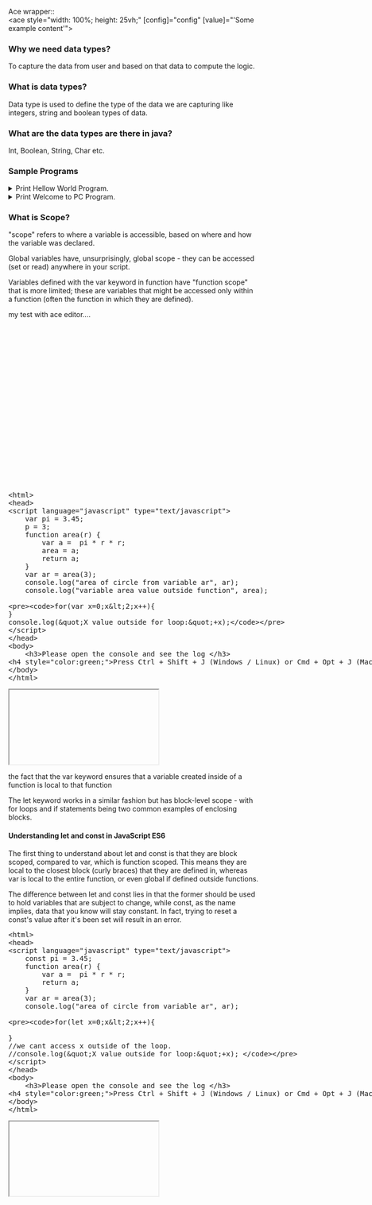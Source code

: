 
Ace wrapper::  
<ace style="width: 100%; height: 25vh;" [config]="config" [value]="'Some example content'"></ace>

### Why we need data types?  
To capture the data from user and based on that data to compute the logic.  
### What is data types?  
Data type is used to define the type of the data we are capturing like integers, string and boolean types of data.  
### What are the data types are there in java?  
Int, Boolean, String, Char etc.  

### Sample Programs
<details>
<summary>Print Hellow World Program.</summary>
<p>

```java
class App{  
    public static void main(String args[]){  
     System.out.println("Hello Java");  
    }  
}  
```

</p>
</details> 

<details>
<summary>Print Welcome to PC Program.</summary>
<p>

```java --run
class App{  
    public static void main(String args[]){  
     System.out.print("Welcome to PC.");  
    }  
}  
```

</p>
</details> 




<h3>What is Scope?</h3>
<p>"scope" refers to where a variable is accessible, based on where and how the variable was declared. </p>
<p>Global variables have, unsurprisingly, global scope - they can be accessed (set or read) anywhere in your script.</p>
<p>Variables defined with the var keyword in function have "function scope" that is more limited; these are variables that might be accessed only within a function (often the function in which they are defined).</p>

<section >  
	<div ace-editor style="min-height:350px;">my test with ace editor....</div>
<div ace-editor style="min-height:350px;"><xmp><html>
<head>
<script language="javascript" type="text/javascript">
	var pi = 3.45;
	p = 3;
	function area(r) {
		var a =  pi * r * r;
		area = a;
		return a;
	}
	var ar = area(3);
	console.log("area of circle from variable ar", ar);
	console.log("variable area value outside function", area);
	
	for(var x=0;x<2;x++){
	}
	console.log("X value outside for loop:"+x);
</script>
</head>
<body>
	<h3>Please open the console and see the log </h3>
<h4 style="color:green;">Press Ctrl + Shift + J (Windows / Linux) or Cmd + Opt + J (Mac) to open console. </h4>
</body>
</html></xmp>
</div>
<div>
	<iframe id="preview"></iframe>
</div>
</section>

<p>the fact that the var keyword ensures that a variable created inside of a function is local to that function</p>
<p> The let keyword works in a similar fashion but has block-level scope - with for loops and if statements being two common examples of enclosing blocks.</p>

<h4> Understanding let and const in JavaScript ES6</h4>

<p>The first thing to understand about let and const is that they are block scoped, compared to var, which is function scoped. This means they are local to the closest block (curly braces) that they are defined in, whereas var is local to the entire function, or even global if defined outside functions.</p> 
<p>The difference between let and const lies in that the former should be used to hold variables that are subject to change, while const, as the name implies, data that you know will stay constant. In fact, trying to reset a const's value after it's been set will result in an error.</p>

<section >  
<div ui-ace ="{useWrapMode: 'true', showGutter : 'true', theme:'monokai', mode: 'html', previewId:'preview1',
	onLoad: htmlcssjsContentOnLoaded,
	rendererOptions: { fontSize: 16 },
	advanced: { highlightActiveLine: true}
}" style="min-height:350px;"><xmp><html>
<head>
<script language="javascript" type="text/javascript">
	const pi = 3.45;
	function area(r) {
		var a =  pi * r * r;
		return a;
	}
	var ar = area(3);
	console.log("area of circle from variable ar", ar);
	
	for(let x=0;x<2;x++){
		
	}
	//we cant access x outside of the loop.
	//console.log("X value outside for loop:"+x); 
</script>
</head>
<body>
	<h3>Please open the console and see the log </h3>
<h4 style="color:green;">Press Ctrl + Shift + J (Windows / Linux) or Cmd + Opt + J (Mac) to open console. </h4>
</body>
</html></xmp>
</div>
<div>
	<iframe id="preview1"></iframe>
</div>
</section>





